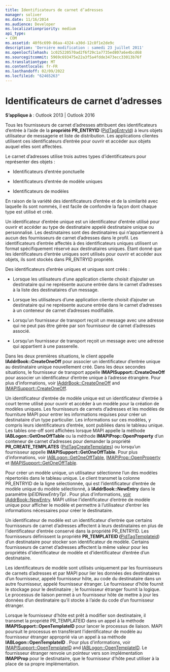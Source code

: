 ```yaml
---
title: Identificateurs de carnet d’adresses
manager: soliver
ms.date: 11/16/2014
ms.audience: Developer
ms.localizationpriority: medium
api_type:
- COM
ms.assetid: 40f6c699-86aa-4324-a30d-12c8f1e2de9c
description: 'Derniére modification : samedi 23 juillet 2011'
ms.openlocfilehash: 1c025220570ad2f6f29c1a7735ed807a6e4bcd68
ms.sourcegitcommit: 5969c693475e22a3f5a4fdde3473ecc33013b76f
ms.translationtype: MT
ms.contentlocale: fr-FR
ms.lasthandoff: 02/09/2022
ms.locfileid: "62465263"
---
```

# <a name="address-book-identifiers"></a>Identificateurs de carnet d’adresses

  
  
**S’applique à** : Outlook 2013 | Outlook 2016 
  
Tous les fournisseurs de carnet d’adresses attribuent des identificateurs d’entrée à l’aide de la **propriété PR_ENTRYID** ([PidTagEntryId](pidtagentryid-canonical-property.md)) à leurs objets utilisateur de messagerie et liste de distribution. Les applications clientes utilisent ces identificateurs d’entrée pour ouvrir et accéder aux objets auquel elles sont affectées.
  
Le carnet d’adresses utilise trois autres types d’identificateurs pour représenter des objets :
  
- Identificateurs d’entrée ponctuelle
    
- Identificateurs d’entrée de modèle uniques
    
- Identificateurs de modèles
    
En raison de la variété des identificateurs d’entrée et de la similarité avec laquelle ils sont nommés, il est facile de confondre la façon dont chaque type est utilisé et créé. 
  
Un identificateur d’entrée unique est un identificateur d’entrée utilisé pour ouvrir et accéder au type de destinataire appelé destinataire unique ou personnalisé. Les destinataires sont des destinataires qui n’appartiennent à aucun des fournisseurs de carnet d’adresses dans le profil. Les identificateurs d’entrée affectés à des identificateurs uniques utilisent un format spécifiquement réservé aux destinataires uniques. Étant donné que les identificateurs d’entrée uniques sont utilisés pour ouvrir et accéder aux objets, ils sont stockés dans PR_ENTRYID propriété.
  
Des identificateurs d’entrée uniques et uniques sont créés :
  
- Lorsque les utilisateurs d’une application cliente choisit d’ajouter un destinataire qui ne représente aucune entrée dans le carnet d’adresses à la liste des destinataires d’un message.
    
- Lorsque les utilisateurs d’une application cliente choisit d’ajouter un destinataire qui ne représente aucune entrée dans le carnet d’adresses à un conteneur de carnet d’adresses modifiable.
    
- Lorsqu’un fournisseur de transport reçoit un message avec une adresse qui ne peut pas être gérée par son fournisseur de carnet d’adresses associé.
    
- Lorsqu’un fournisseur de transport reçoit un message avec une adresse qui appartient à une passerelle.
    
Dans les deux premières situations, le client appelle **IAddrBook::CreateOneOff** pour associer un identificateur d’entrée unique au destinataire unique nouvellement créé. Dans les deux secondes situations, le fournisseur de transport appelle **IMAPISupport::CreateOneOff** pour associer un identificateur d’entrée unique à l’adresse étrangère. Pour plus d’informations, voir [IAddrBook::CreateOneOff](iaddrbook-createoneoff.md) and [IMAPISupport::CreateOneOff](imapisupport-createoneoff.md).
  
Un identificateur d’entrée de modèle unique est un identificateur d’entrée à court terme utilisé pour ouvrir et accéder à un modèle pour la création de modèles uniques. Les fournisseurs de carnets d’adresses et les modèles de fourniture MAPI pour entrer les informations requises pour créer un destinataire d’un type particulier. Les informations sur ces modèles, y compris leurs identificateurs d’entrée, sont publiées dans le tableau unique. Les tables one-off sont affichées lorsque MAPI appelle la méthode **IABLogon::GetOneOffTable** ou la méthode **IMAPIProp::OpenProperty** d’un conteneur de carnet d’adresses pour demander la propriété **PR_CREATE_TEMPLATES** ([PidTagCreateTemplates](pidtagcreatetemplates-canonical-property.md)) ou lorsqu’un fournisseur appelle **IMAPISupport::GetOneOffTable**. Pour plus d’informations, voir [IABLogon::GetOneOffTable](iablogon-getoneofftable.md), [IMAPIProp::OpenProperty](imapiprop-openproperty.md) et [IMAPISupport::GetOneOffTable](imapisupport-getoneofftable.md).
  
Pour créer un modèle unique, un utilisateur sélectionne l’un des modèles répertoriés dans le tableau unique. Le client transmet la colonne PR_ENTRYID de la ligne sélectionnée, qui est l’identificateur d’entrée de modèle unique du modèle sélectionné, à **IAddrBook::NewEntry** dans le paramètre _lpEIDNewEntryTpl_ . Pour plus d’informations, [voir IAddrBook::NewEntry](iaddrbook-newentry.md). MAPI utilise l’identificateur d’entrée de modèle unique pour afficher le modèle et permettre à l’utilisateur d’entrer les informations nécessaires pour créer le destinataire. 
  
Un identificateur de modèle est un identificateur d’entrée que certains fournisseurs de carnet d’adresses affectent à leurs destinataires en plus de l’identificateur d’entrée conservé dans la propriété PR_ENTRYID. Les fournisseurs définissent la propriété **PR_TEMPLATEID (**[PidTagTemplateid](pidtagtemplateid-canonical-property.md)) d’un destinataire pour stocker son identificateur de modèle. Certains fournisseurs de carnet d’adresses affectent la même valeur pour les propriétés d’identificateur de modèle et d’identificateur d’entrée d’un destinataire.
  
Les identificateurs de modèle sont utilisés uniquement par les fournisseurs de carnets d’adresses et par MAPI pour lier les données des destinataires d’un fournisseur, appelé fournisseur hôte, au code du destinataire dans un autre fournisseur, appelé fournisseur étranger. Le fournisseur d’hôte fournit le stockage pour le destinataire ; le fournisseur étranger fournit la logique. Le processus de liaison permet à un fournisseur hôte de mettre à jour les données d’un destinataire qu’il stocke à l’aide du code d’un fournisseur étranger.
  
Lorsque le fournisseur d’hôte est prêt à modifier son destinataire, il transmet la propriété PR_TEMPLATEID dans un appel à la méthode **IMAPISupport::OpenTemplateID** pour lancer le processus de liaison. MAPI poursuit le processus en transférant l’identificateur de modèle au fournisseur étranger approprié via un appel à sa méthode **IABLogon::OpenTemplateID** . Pour plus d’informations, voir [IMAPISupport::OpenTemplateID](imapisupport-opentemplateid.md) and [IABLogon::OpenTemplateID](iablogon-opentemplateid.md). Le fournisseur étranger renvoie un pointeur vers son implémentation **IMAPIProp** pour le destinataire, que le fournisseur d’hôte peut utiliser à la place de sa propre implémentation. 
  

